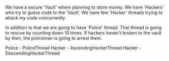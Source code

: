 We have a secure 'Vault' where planning to store money. 
We have 'Hackers' who try to guess code to the 'Vault'.
We have few 'Hacker' threads trying to attack my code concurrently.

In addition to that we are going to have 'Police' thread.
That thread is going to rescue by counting down 10 times.
If hackers haven't broken to the vault by then, 
the policeman is going to arrest them. 

Police - PoliceThread
Hacker - AscendingHackerThread
Hacker - DescendingHackerThread
